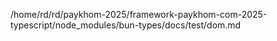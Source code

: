/home/rd/rd/paykhom-2025/framework-paykhom-com-2025-typescript/node_modules/bun-types/docs/test/dom.md